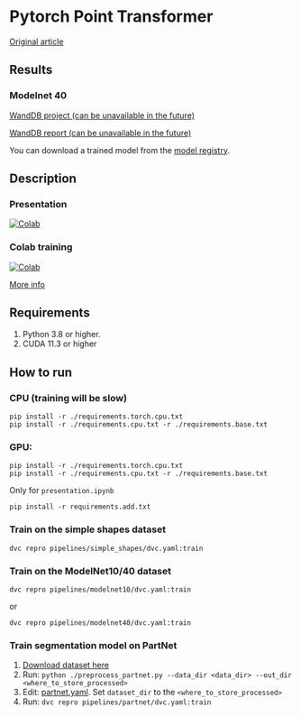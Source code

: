 # Pytorch Point Transformer

[Original article](https://arxiv.org/abs/2012.09164)

## Results

### Modelnet 40

[WandDB project (can be unavailable in the future)](https://wandb.ai/kernela/pytorch-point-transformer-modelnet40)

[WandDB report (can be unavailable in the future)](https://api.wandb.ai/links/kernela/s2puzshc)

You can download a trained model from the [model registry](https://docs.wandb.ai/guides/models).

## Description

### Presentation

[![Colab](https://colab.research.google.com/assets/colab-badge.svg)](https://colab.research.google.com/github/KernelA/pytorch-point-transformer/blob/develop/presentation.ipynb)

### Colab training

[![Colab](https://colab.research.google.com/assets/colab-badge.svg)](https://colab.research.google.com/github/KernelA/pytorch-point-transformer/blob/develop/colab_training.ipynb)

[More info](https://github.com/phygitalism/3DML-Habr-paper)

## Requirements

1. Python 3.8 or higher.
2. CUDA 11.3 or higher

## How to run

### CPU (training will be slow)
```
pip install -r ./requirements.torch.cpu.txt
pip install -r ./requirements.cpu.txt -r ./requirements.base.txt
```

### GPU:
```
pip install -r ./requirements.torch.cpu.txt
pip install -r ./requirements.cpu.txt -r ./requirements.base.txt
```

Only for `presentation.ipynb`
```
pip install -r requirements.add.txt
```

### Train on the simple shapes dataset

```
dvc repro pipelines/simple_shapes/dvc.yaml:train
```


### Train on the ModelNet10/40 dataset

```
dvc repro pipelines/modelnet10/dvc.yaml:train
```
or
```
dvc repro pipelines/modelnet40/dvc.yaml:train
```

### Train segmentation model on PartNet

1. [Download dataset here](https://shapenet.org/)
2. Run: `python ./preprocess_partnet.py --data_dir <data_dir> --out_dir <where_to_store_processed>`
3. Edit: [partnet.yaml](configs\datasets\partnet.yaml). Set `dataset_dir` to the `<where_to_store_processed>`
4. Run: `dvc repro pipelines/partnet/dvc.yaml:train`
